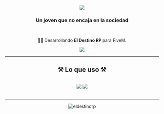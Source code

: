 <h1 align="center">
    <img src="https://readme-typing-svg.herokuapp.com?font=Righteous&size=35&duration=4000&pause=1000&width=500&height=70&lines=Hola+a+todos!+%F0%9F%91%8B;Soy+desarrollador+de+FiveM;(Empezando+en+el+mundo+de+los+streams)" />
</h1>

<h3 align="center">Un joven que no encaja en la sociedad</h3>

<br/>

<div align="center">
 
 🧑‍🏭 Desarrollando **El Destino RP** para FiveM.

 </div>
 
<div align="center"> 
  <a href="mailto:eliasnajeralunaa@gmail.com">
    <img src="https://img.shields.io/badge/Gmail-333333?style=for-the-badge&logo=gmail&logoColor=red" />
  </a>
</div>

 <hr/>
 
<h2 align="center">⚒️ Lo que uso ⚒️</h2>
<br/>
<div align="center">
    <img src="https://skillicons.dev/icons?i=vscode,github,git,discord,blender,dotnet,jquery,ps,postman,sequelize,unity,unreal,visualstudio,webpack" />
    <img src="https://skillicons.dev/icons?i=nodejs,python,javascript,express,mongodb,mysql,atom,cs,electron,lua,php" /><br>
</div>

<br/>
<hr/>

<div align="center">
  <img alt="eldestinorp" src="https://i.imgur.com/AV1z2I8.png" />
  <br/><br/><br/>
</div>
